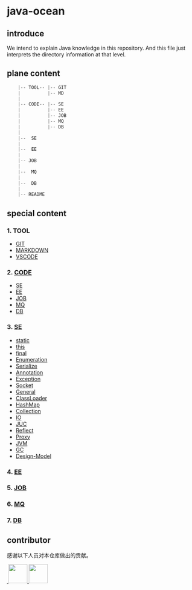 # java-ocean

## introduce

We intend to explain Java knowledge in this repository.
And this file just interprets the directory information at that level.

## plane content

```java
    |-- TOOL-- |-- GIT
    |          |-- MD
    |
    |-- CODE-- |-- SE
    |          |-- EE
    |          |-- JOB
    |          |-- MQ
    |          |-- DB
    |
    |--  SE
    |
    |--  EE
    |
    |-- JOB
    |
    |--  MQ
    |
    |--  DB
    |
    |-- README
```

## special content

### 1. TOOL

- [GIT](./tools/git/tool-git.md)
- [MARKDOWN](./tools/markdown/markdown.md)
- [VSCODE](./tools/vscode/tool-vscode.md)

### 2. [CODE](./code/README.md)

- [SE](./code/se/README.md)
- [EE](./code/ee/README.md)
- [JOB](./code/job/README.md)
- [MQ](./code/mq/README.md)
- [DB](./code/db/README.md)

### 3. [SE](./se/README.md)

- [static](./se/static.md)
- [this](./se/this.md)
- [final](./se/final.md)
- [Enumeration](./se/Enumeration.md)
- [Serialize](./se/Serialize.md)
- [Annotation](./se/Annotation.md)
- [Exception](./se/Exception.md)
- [Socket](./se/Socket.md)
- [General](./se/General.md)
- [ClassLoader](./se/ClassLoader.md)
- [HashMap](./se/HashMap.md)
- [Collection](./se/Collection.md)
- [IO](./se/IO.md)
- [JUC](./se/JUC.md)
- [Reflect](./se/Reflect.md)
- [Proxy](./se/Proxy.md)
- [JVM](./se/JVM.md)
- [GC](./se/GC.md)
- [Design-Model](./se/design-model/README.md)

### 4. [EE](./ee/README.md)

### 5. [JOB](./job/README.md)

### 6. [MQ](./mq/README.md)

### 7. [DB](./db/README.md)

## contributor

感谢以下人员对本仓库做出的贡献。

<a href="https://github.com/lianshun1000">
​    <img src="https://avatars0.githubusercontent.com/u/51190323?s=400&v=4" width="50px">
</a>
<a href="https://github.com/Alice52">
​    <img src="https://avatars1.githubusercontent.com/u/42330329?s=460&v=4" width="50px">
</a>
